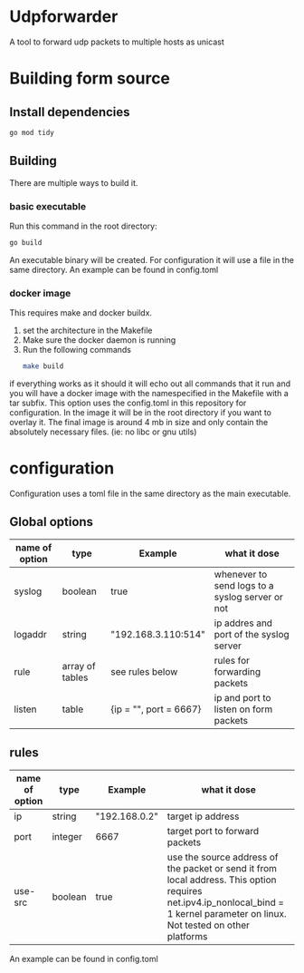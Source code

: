 # Udpforwarder
A tool to forward udp packets to multiple hosts as unicast

# Building form source
## Install dependencies
```bash
go mod tidy
```
## Building
There are multiple ways to build it.
### basic executable
Run this command in the root directory:
```bash
go build
```
An executable binary will be created. For configuration it will use a file in the same directory. An example can be found in config.toml
### docker image
This requires make and docker buildx.  
1. set the architecture in the Makefile
2. Make sure the docker daemon is running
3. Run the following commands
   ```bash
   make build
   ```
if everything works as it should it will echo out all commands that it run and you will have a docker image with the namespecified in the Makefile with a tar subfix.
This option uses the config.toml in this repository for configuration. In the image it will be in the root directory if you want to overlay it.
The final image is around 4 mb in size and only contain the absolutely necessary files. (ie: no libc or gnu utils)

# configuration
Configuration uses a toml file in the same directory as the main executable.
## Global options
| name of option   | type   | Example   | what it dose   |
| --- | --- | --- | --- |
| syslog | boolean | true | whenever to send logs to a syslog server or not |
| logaddr | string | "192.168.3.110:514" | ip addres and port of the syslog server |
| rule | array of tables | see rules below | rules for forwarding packets |
| listen | table |  {ip = "", port = 6667}  | ip and port to listen on form packets |

## rules
| name of option   | type   | Example   | what it dose   |
| --- | --- | --- | --- |
| ip | string | "192.168.0.2" | target ip address |
| port | integer | 6667 | target port to forward packets |
| use-src | boolean | true | use the source address of the packet or send it from local address. This option requires net.ipv4.ip_nonlocal_bind = 1 kernel parameter on linux. Not tested on other platforms |

An example can be found in config.toml
